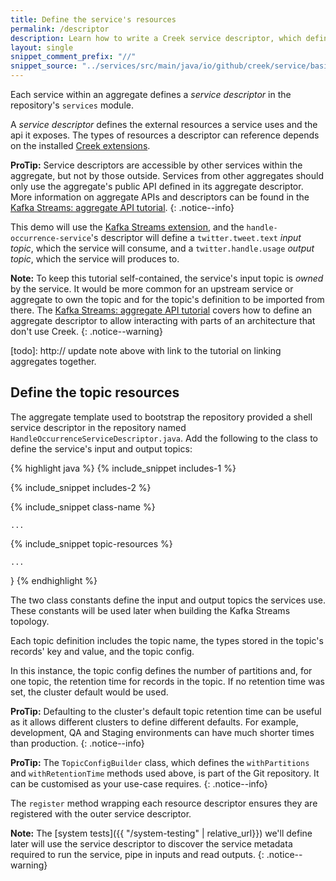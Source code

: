 ```yaml
---
title: Define the service's resources
permalink: /descriptor
description: Learn how to write a Creek service descriptor, which defines metadata about a microservice and the external resources it uses.
layout: single
snippet_comment_prefix: "//"
snippet_source: "../services/src/main/java/io/github/creek/service/basic/kafka/streams/demo/services/HandleOccurrenceServiceDescriptor.java"
---
```


Each service within an aggregate defines a _service descriptor_ in the repository's `services` module.

A _service descriptor_ defines the external resources a service uses and the api it exposes. 
The types of resources a descriptor can reference depends on the installed [Creek extensions][creekExts].

**ProTip:** Service descriptors are accessible by other services within the aggregate, but not by those outside.
Services from other aggregates should only use the aggregate's public API defined in its aggregate descriptor.
More information on aggregate APIs and descriptors can be found in the [Kafka Streams: aggregate API tutorial](/ks-aggreagte-api-demo/).
{: .notice--info}

This demo will use the [Kafka Streams extension][ksExt], and the `handle-occurrence-service`'s descriptor will define a
`twitter.tweet.text` _input topic_, which the service will consume, and a `twitter.handle.usage` _output topic_, 
which the service will produces to.

**Note:** To keep this tutorial self-contained, the service's input topic is _owned_ by the service.
It would be more common for an upstream service or aggregate to own the topic and for the topic's
definition to be imported from there.
The [Kafka Streams: aggregate API tutorial](/ks-aggreagte-api-demo/) covers how to define an aggregate descriptor to allow 
interacting with parts of an architecture that don't use Creek. 
{: .notice--warning}

[todo]: http:// update note above with link to the tutorial on linking aggregates together.

## Define the topic resources

The aggregate template used to bootstrap the repository provided a shell service descriptor in the repository named 
`HandleOccurrenceServiceDescriptor.java`.
Add the following to the class to define the service's input and output topics:

{% highlight java %}
{% include_snippet includes-1 %}

{% include_snippet includes-2 %}

{% include_snippet class-name %}

    ...

{% include_snippet topic-resources %}

    ...
}
{% endhighlight %}


The two class constants define the input and output topics the services use.
These constants will be used later when building the Kafka Streams topology.

Each topic definition includes the topic name, the types stored in the topic's records' key and value,
and the topic config.

In this instance, the topic config defines the number of partitions and, for one topic, the retention time for 
records in the topic. If no retention time was set, the cluster default would be used.

**ProTip:** Defaulting to the cluster's default topic retention time can be useful as it allows different clusters
to define different defaults. For example, development, QA and Staging environments can have much shorter times
than production.
{: .notice--info}

**ProTip:** The `TopicConfigBuilder` class, which defines the `withPartitions` and `withRetentionTime` methods
used above, is part of the Git repository. It can be customised as your use-case requires.
{: .notice--info}

The `register` method wrapping each resource descriptor ensures they are registered with the outer service descriptor.

**Note:** The [system tests]({{ "/system-testing" | relative_url}}) we'll define later will use the service descriptor 
to discover the service metadata required to run the service, pipe in inputs and read outputs.
{: .notice--warning}

[creekExts]: https://www.creekservice.org/extensions/
[ksExt]: https://www.creekservice.org/creek-kafka/
[aggDescriptor]: https://www.creekservice.org/docs/descriptors/#aggregate-descriptor
